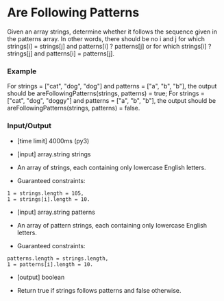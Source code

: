 # Are Following Patterns

Given an array strings, determine whether it follows the sequence given in the patterns array. In other words, there should be no i and j for which strings[i] = strings[j] and patterns[i] ? patterns[j] or for which strings[i] ? strings[j] and patterns[i] = patterns[j].

### Example

For strings = ["cat", "dog", "dog"] and patterns = ["a", "b", "b"], the output should be
areFollowingPatterns(strings, patterns) = true;
For strings = ["cat", "dog", "doggy"] and patterns = ["a", "b", "b"], the output should be
areFollowingPatterns(strings, patterns) = false.

### Input/Output

* [time limit] 4000ms (py3)
* [input] array.string strings

* An array of strings, each containing only lowercase English letters.

* Guaranteed constraints:
```
1 = strings.length = 105,
1 = strings[i].length = 10.
```

* [input] array.string patterns

* An array of pattern strings, each containing only lowercase English letters.

* Guaranteed constraints:
```
patterns.length = strings.length,
1 = patterns[i].length = 10.
```
* [output] boolean

* Return true if strings follows patterns and false otherwise.